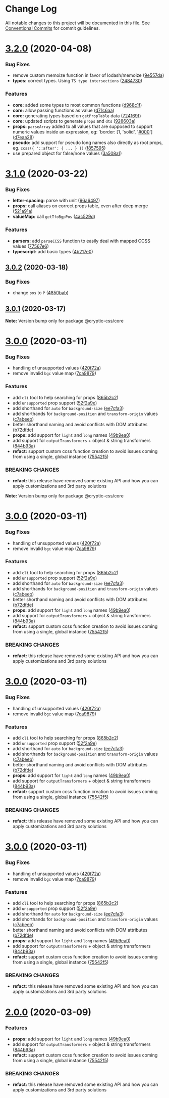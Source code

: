 # Change Log

All notable changes to this project will be documented in this file.
See [Conventional Commits](https://conventionalcommits.org) for commit guidelines.

# [3.2.0](https://github.com/wintercounter/ccss/compare/v3.1.0...v3.2.0) (2020-04-08)


### Bug Fixes

* remove custom memoize function in favor of lodash/memoize ([9e557da](https://github.com/wintercounter/ccss/commit/9e557dac2808240ab3b3689a0aea08822ebb3cf2))
* **types:** correct types. Using `TS type intersections` ([2484730](https://github.com/wintercounter/ccss/commit/2484730e2f677e11c48ae63306ab3a12c54196cb))


### Features

* **core:** added some types to most common functions ([d968c1f](https://github.com/wintercounter/ccss/commit/d968c1f45bf4e7add3a7ef1b490ad0301a49482e))
* **core:** allow passing functions as value ([d71c6aa](https://github.com/wintercounter/ccss/commit/d71c6aa992f8bece06856b4ba1d8439bba7b6b76))
* **core:** generating types based on `getPropTable` data ([724169f](https://github.com/wintercounter/ccss/commit/724169ff72e2cd3d14e5e4754c1c75fedc09a4d4))
* **core:** updated scripts to generate `props` and `dts` ([928603a](https://github.com/wintercounter/ccss/commit/928603aa8d5e59eee40428d73d9958fa69d77f75))
* **props:** `parseArray` added to all values that are supposed to support numeric values inside an expression, eg: `border: [1, 'solid', '[#000](https://github.com/wintercounter/ccss/issues/000)'] ([d7eaa28](https://github.com/wintercounter/ccss/commit/d7eaa286ad50e4e19574c2e445ba633e7ec81b53))
* **pseudo:** add support for pseudo long names also directly as root props, eg. `ccss({ '::after': { ... } })` ([f857595](https://github.com/wintercounter/ccss/commit/f8575954f1dc6def6ec52eea2b375e0a9903efb0))
* use prepared object for false/none values ([3a508a1](https://github.com/wintercounter/ccss/commit/3a508a15fb9a1224214f8ea2245ae9e7be5f8073))






# [3.1.0](https://github.com/wintercounter/ccss/compare/v3.0.2...v3.1.0) (2020-03-22)


### Bug Fixes

* **letter-spacing:** parse with unit ([96a6497](https://github.com/wintercounter/ccss/commit/96a6497b8005832999d797f0e9397ace0c5d9323))
* **props:** call aliases on correct props table, even after deep merge ([521a91a](https://github.com/wintercounter/ccss/commit/521a91ad0a59bbc7c0e6decc914ab95c2d2cdbdf))
* **valueMap:** call `getTfoBgpPos` ([4ac529d](https://github.com/wintercounter/ccss/commit/4ac529de089de53d13e846316677566cc253543a))


### Features

* **parsers:** add `parseCCSS` function to easily deal with mapped CCSS values ([77567e6](https://github.com/wintercounter/ccss/commit/77567e6f45d38495d3e8e7263689c66bde0922ef))
* **typescript:** add basic types ([4b217e0](https://github.com/wintercounter/ccss/commit/4b217e06e263842b54a183d9257124230e4dad74))





## [3.0.2](https://github.com/wintercounter/ccss/compare/v3.0.1...v3.0.2) (2020-03-18)


### Bug Fixes

* change `pos` to `P` ([4850bab](https://github.com/wintercounter/ccss/commit/4850bab06791d88d2be5014b7d3d0d8022bc704a))





## [3.0.1](https://github.com/wintercounter/ccss/compare/v3.0.0...v3.0.1) (2020-03-17)

**Note:** Version bump only for package @cryptic-css/core





# [3.0.0](https://github.com/wintercounter/ccss/compare/v1.0.1...v3.0.0) (2020-03-11)


### Bug Fixes

* handling of unsupported values ([420f72a](https://github.com/wintercounter/ccss/commit/420f72ac1964d0fba79db07b363f56d10d85aecc))
* remove invalid `bgc` value map ([7ca9879](https://github.com/wintercounter/ccss/commit/7ca987912de133553fcb5202c41435f68eb292bd))


### Features

* add `cli` tool to help searching for props ([865b2c2](https://github.com/wintercounter/ccss/commit/865b2c2e2c9929d2d512f272406c3a706b1ef9e2))
* add `unsupported` prop support ([52f2a9e](https://github.com/wintercounter/ccss/commit/52f2a9e580f10ae3d27fe35bfe170159180d8140))
* add shorthand for `auto` for `background-size` ([ee7cfa3](https://github.com/wintercounter/ccss/commit/ee7cfa3efb7265ba14a1811a4b365bf11b3d09aa))
* add shorthands for `background-position` and `transform-origin` values ([c7abeeb](https://github.com/wintercounter/ccss/commit/c7abeeb92beebdaee28ee73fef1dc057bc94d97c))
* better shorthand naming and avoid conflicts with DOM attributes ([b72dfde](https://github.com/wintercounter/ccss/commit/b72dfdefcd7d9adc9e1a0e192760eb72001f1220))
* **props:** add support for `light` and `long` names ([49b9ea0](https://github.com/wintercounter/ccss/commit/49b9ea0d5fe7cbd86e285ab8e11021ea75846e3b))
* add support for `outputTransformers` + object & string transformers ([844b93a](https://github.com/wintercounter/ccss/commit/844b93a20c97b4e26c5f1d18802b6b44a1b81275))
* **refact:** support custom ccss function creation to avoid issues coming from using a single, global instance ([75542f5](https://github.com/wintercounter/ccss/commit/75542f5d0bf8be04b1deefd2d70d2ec439f2a181))


### BREAKING CHANGES

* **refact:** this release have removed some existing API and how you can apply customizations and 3rd party solutions







**Note:** Version bump only for package @cryptic-css/core





# [3.0.0](https://github.com/wintercounter/ccss/compare/v1.0.1...v3.0.0) (2020-03-11)


### Bug Fixes

* handling of unsupported values ([420f72a](https://github.com/wintercounter/ccss/commit/420f72ac1964d0fba79db07b363f56d10d85aecc))
* remove invalid `bgc` value map ([7ca9879](https://github.com/wintercounter/ccss/commit/7ca987912de133553fcb5202c41435f68eb292bd))


### Features

* add `cli` tool to help searching for props ([865b2c2](https://github.com/wintercounter/ccss/commit/865b2c2e2c9929d2d512f272406c3a706b1ef9e2))
* add `unsupported` prop support ([52f2a9e](https://github.com/wintercounter/ccss/commit/52f2a9e580f10ae3d27fe35bfe170159180d8140))
* add shorthand for `auto` for `background-size` ([ee7cfa3](https://github.com/wintercounter/ccss/commit/ee7cfa3efb7265ba14a1811a4b365bf11b3d09aa))
* add shorthands for `background-position` and `transform-origin` values ([c7abeeb](https://github.com/wintercounter/ccss/commit/c7abeeb92beebdaee28ee73fef1dc057bc94d97c))
* better shorthand naming and avoid conflicts with DOM attributes ([b72dfde](https://github.com/wintercounter/ccss/commit/b72dfdefcd7d9adc9e1a0e192760eb72001f1220))
* **props:** add support for `light` and `long` names ([49b9ea0](https://github.com/wintercounter/ccss/commit/49b9ea0d5fe7cbd86e285ab8e11021ea75846e3b))
* add support for `outputTransformers` + object & string transformers ([844b93a](https://github.com/wintercounter/ccss/commit/844b93a20c97b4e26c5f1d18802b6b44a1b81275))
* **refact:** support custom ccss function creation to avoid issues coming from using a single, global instance ([75542f5](https://github.com/wintercounter/ccss/commit/75542f5d0bf8be04b1deefd2d70d2ec439f2a181))


### BREAKING CHANGES

* **refact:** this release have removed some existing API and how you can apply customizations and 3rd party solutions





# [3.0.0](https://github.com/wintercounter/ccss/compare/v1.0.1...v3.0.0) (2020-03-11)


### Bug Fixes

* handling of unsupported values ([420f72a](https://github.com/wintercounter/ccss/commit/420f72ac1964d0fba79db07b363f56d10d85aecc))
* remove invalid `bgc` value map ([7ca9879](https://github.com/wintercounter/ccss/commit/7ca987912de133553fcb5202c41435f68eb292bd))


### Features

* add `cli` tool to help searching for props ([865b2c2](https://github.com/wintercounter/ccss/commit/865b2c2e2c9929d2d512f272406c3a706b1ef9e2))
* add `unsupported` prop support ([52f2a9e](https://github.com/wintercounter/ccss/commit/52f2a9e580f10ae3d27fe35bfe170159180d8140))
* add shorthand for `auto` for `background-size` ([ee7cfa3](https://github.com/wintercounter/ccss/commit/ee7cfa3efb7265ba14a1811a4b365bf11b3d09aa))
* add shorthands for `background-position` and `transform-origin` values ([c7abeeb](https://github.com/wintercounter/ccss/commit/c7abeeb92beebdaee28ee73fef1dc057bc94d97c))
* better shorthand naming and avoid conflicts with DOM attributes ([b72dfde](https://github.com/wintercounter/ccss/commit/b72dfdefcd7d9adc9e1a0e192760eb72001f1220))
* **props:** add support for `light` and `long` names ([49b9ea0](https://github.com/wintercounter/ccss/commit/49b9ea0d5fe7cbd86e285ab8e11021ea75846e3b))
* add support for `outputTransformers` + object & string transformers ([844b93a](https://github.com/wintercounter/ccss/commit/844b93a20c97b4e26c5f1d18802b6b44a1b81275))
* **refact:** support custom ccss function creation to avoid issues coming from using a single, global instance ([75542f5](https://github.com/wintercounter/ccss/commit/75542f5d0bf8be04b1deefd2d70d2ec439f2a181))


### BREAKING CHANGES

* **refact:** this release have removed some existing API and how you can apply customizations and 3rd party solutions





# [3.0.0](https://github.com/wintercounter/ccss/compare/v1.0.1...v3.0.0) (2020-03-11)


### Bug Fixes

* handling of unsupported values ([420f72a](https://github.com/wintercounter/ccss/commit/420f72ac1964d0fba79db07b363f56d10d85aecc))
* remove invalid `bgc` value map ([7ca9879](https://github.com/wintercounter/ccss/commit/7ca987912de133553fcb5202c41435f68eb292bd))


### Features

* add `cli` tool to help searching for props ([865b2c2](https://github.com/wintercounter/ccss/commit/865b2c2e2c9929d2d512f272406c3a706b1ef9e2))
* add `unsupported` prop support ([52f2a9e](https://github.com/wintercounter/ccss/commit/52f2a9e580f10ae3d27fe35bfe170159180d8140))
* add shorthand for `auto` for `background-size` ([ee7cfa3](https://github.com/wintercounter/ccss/commit/ee7cfa3efb7265ba14a1811a4b365bf11b3d09aa))
* add shorthands for `background-position` and `transform-origin` values ([c7abeeb](https://github.com/wintercounter/ccss/commit/c7abeeb92beebdaee28ee73fef1dc057bc94d97c))
* better shorthand naming and avoid conflicts with DOM attributes ([b72dfde](https://github.com/wintercounter/ccss/commit/b72dfdefcd7d9adc9e1a0e192760eb72001f1220))
* **props:** add support for `light` and `long` names ([49b9ea0](https://github.com/wintercounter/ccss/commit/49b9ea0d5fe7cbd86e285ab8e11021ea75846e3b))
* add support for `outputTransformers` + object & string transformers ([844b93a](https://github.com/wintercounter/ccss/commit/844b93a20c97b4e26c5f1d18802b6b44a1b81275))
* **refact:** support custom ccss function creation to avoid issues coming from using a single, global instance ([75542f5](https://github.com/wintercounter/ccss/commit/75542f5d0bf8be04b1deefd2d70d2ec439f2a181))


### BREAKING CHANGES

* **refact:** this release have removed some existing API and how you can apply customizations and 3rd party solutions





# [2.0.0](https://github.com/wintercounter/ccss/compare/v1.0.0...v2.0.0) (2020-03-09)


### Features

* **props:** add support for `light` and `long` names ([49b9ea0](https://github.com/wintercounter/ccss/commit/49b9ea0d5fe7cbd86e285ab8e11021ea75846e3b))
* add support for `outputTransformers` + object & string transformers ([844b93a](https://github.com/wintercounter/ccss/commit/844b93a20c97b4e26c5f1d18802b6b44a1b81275))
* **refact:** support custom ccss function creation to avoid issues coming from using a single, global instance ([75542f5](https://github.com/wintercounter/ccss/commit/75542f5d0bf8be04b1deefd2d70d2ec439f2a181))


### BREAKING CHANGES

* **refact:** this release have removed some existing API and how you can apply customizations and 3rd party solutions
